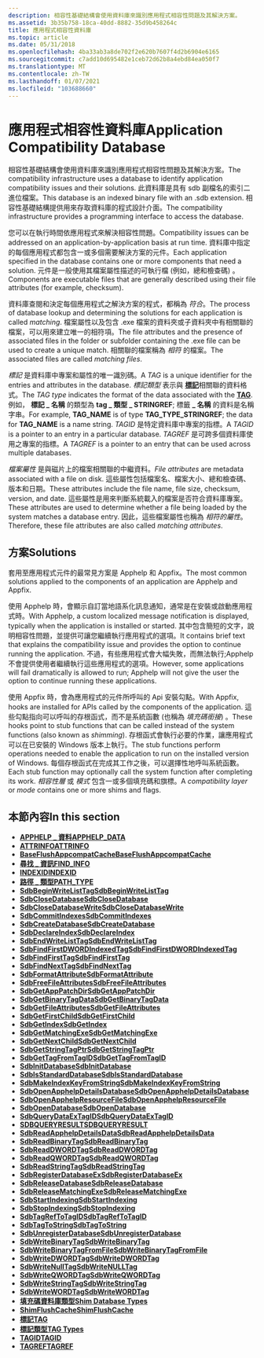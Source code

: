 ```yaml
---
description: 相容性基礎結構會使用資料庫來識別應用程式相容性問題及其解決方案。
ms.assetid: 3b35b758-18ca-40dd-8882-35d9b458264c
title: 應用程式相容性資料庫
ms.topic: article
ms.date: 05/31/2018
ms.openlocfilehash: 4ba33ab3a8de702f2e620b7607f4d2b6904e6165
ms.sourcegitcommit: c7add10d695482e1ceb72d62b8a4ebd84ea050f7
ms.translationtype: MT
ms.contentlocale: zh-TW
ms.lasthandoff: 01/07/2021
ms.locfileid: "103688660"
---
```

# <a name="application-compatibility-database"></a><span data-ttu-id="e51f1-103">應用程式相容性資料庫</span><span class="sxs-lookup"><span data-stu-id="e51f1-103">Application Compatibility Database</span></span>

<span data-ttu-id="e51f1-104">相容性基礎結構會使用資料庫來識別應用程式相容性問題及其解決方案。</span><span class="sxs-lookup"><span data-stu-id="e51f1-104">The compatibility infrastructure uses a database to identify application compatibility issues and their solutions.</span></span> <span data-ttu-id="e51f1-105">此資料庫是具有 sdb 副檔名的索引二進位檔案。</span><span class="sxs-lookup"><span data-stu-id="e51f1-105">This database is an indexed binary file with an .sdb extension.</span></span> <span data-ttu-id="e51f1-106">相容性基礎結構提供用來存取資料庫的程式設計介面。</span><span class="sxs-lookup"><span data-stu-id="e51f1-106">The compatibility infrastructure provides a programming interface to access the database.</span></span>

<span data-ttu-id="e51f1-107">您可以在執行時間依應用程式來解決相容性問題。</span><span class="sxs-lookup"><span data-stu-id="e51f1-107">Compatibility issues can be addressed on an application-by-application basis at run time.</span></span> <span data-ttu-id="e51f1-108">資料庫中指定的每個應用程式都包含一或多個需要解決方案的元件。</span><span class="sxs-lookup"><span data-stu-id="e51f1-108">Each application specified in the database contains one or more components that need a solution.</span></span> <span data-ttu-id="e51f1-109">元件是一般使用其檔案屬性描述的可執行檔 (例如，總和檢查碼) 。</span><span class="sxs-lookup"><span data-stu-id="e51f1-109">Components are executable files that are generally described using their file attributes (for example, checksum).</span></span>

<span data-ttu-id="e51f1-110">資料庫查閱和決定每個應用程式之解決方案的程式，都稱為 *符合*。</span><span class="sxs-lookup"><span data-stu-id="e51f1-110">The process of database lookup and determining the solutions for each application is called *matching*.</span></span> <span data-ttu-id="e51f1-111">檔案屬性以及包含 .exe 檔案的資料夾或子資料夾中有相關聯的檔案，可以用來建立唯一的相符項。</span><span class="sxs-lookup"><span data-stu-id="e51f1-111">The file attributes and the presence of associated files in the folder or subfolder containing the .exe file can be used to create a unique match.</span></span> <span data-ttu-id="e51f1-112">相關聯的檔案稱為 *相符* 的檔案。</span><span class="sxs-lookup"><span data-stu-id="e51f1-112">The associated files are called *matching files*.</span></span>

<span data-ttu-id="e51f1-113">*標記* 是資料庫中專案和屬性的唯一識別碼。</span><span class="sxs-lookup"><span data-stu-id="e51f1-113">A *TAG* is a unique identifier for the entries and attributes in the database.</span></span> <span data-ttu-id="e51f1-114">*標記類型* 表示與 [**標記**](tag.md)相關聯的資料格式。</span><span class="sxs-lookup"><span data-stu-id="e51f1-114">The *TAG type* indicates the format of the data associated with the [**TAG**](tag.md).</span></span> <span data-ttu-id="e51f1-115">例如， **標記 \_ 名稱** 的類型為 **tag \_ 類型 \_ STRINGREF**; 標籤 **\_ 名稱** 的資料是名稱字串。</span><span class="sxs-lookup"><span data-stu-id="e51f1-115">For example, **TAG\_NAME** is of type **TAG\_TYPE\_STRINGREF**; the data for **TAG\_NAME** is a name string.</span></span> <span data-ttu-id="e51f1-116">*TAGID* 是特定資料庫中專案的指標。</span><span class="sxs-lookup"><span data-stu-id="e51f1-116">A *TAGID* is a pointer to an entry in a particular database.</span></span> <span data-ttu-id="e51f1-117">*TAGREF* 是可跨多個資料庫使用之專案的指標。</span><span class="sxs-lookup"><span data-stu-id="e51f1-117">A *TAGREF* is a pointer to an entry that can be used across multiple databases.</span></span>

<span data-ttu-id="e51f1-118">*檔案屬性* 是與磁片上的檔案相關聯的中繼資料。</span><span class="sxs-lookup"><span data-stu-id="e51f1-118">*File attributes* are metadata associated with a file on disk.</span></span> <span data-ttu-id="e51f1-119">這些屬性包括檔案名、檔案大小、總和檢查碼、版本和日期。</span><span class="sxs-lookup"><span data-stu-id="e51f1-119">These attributes include the file name, file size, checksum, version, and date.</span></span> <span data-ttu-id="e51f1-120">這些屬性是用來判斷系統載入的檔案是否符合資料庫專案。</span><span class="sxs-lookup"><span data-stu-id="e51f1-120">These attributes are used to determine whether a file being loaded by the system matches a database entry.</span></span> <span data-ttu-id="e51f1-121">因此，這些檔案屬性也稱為 *相符的屬性*。</span><span class="sxs-lookup"><span data-stu-id="e51f1-121">Therefore, these file attributes are also called *matching attributes*.</span></span>

## <a name="solutions"></a><span data-ttu-id="e51f1-122">方案</span><span class="sxs-lookup"><span data-stu-id="e51f1-122">Solutions</span></span>

<span data-ttu-id="e51f1-123">套用至應用程式元件的最常見方案是 Apphelp 和 Appfix。</span><span class="sxs-lookup"><span data-stu-id="e51f1-123">The most common solutions applied to the components of an application are Apphelp and Appfix.</span></span>

<span data-ttu-id="e51f1-124">使用 Apphelp 時，會顯示自訂當地語系化訊息通知，通常是在安裝或啟動應用程式時。</span><span class="sxs-lookup"><span data-stu-id="e51f1-124">With Apphelp, a custom localized message notification is displayed, typically when the application is installed or started.</span></span> <span data-ttu-id="e51f1-125">其中包含簡短的文字，說明相容性問題，並提供可讓您繼續執行應用程式的選項。</span><span class="sxs-lookup"><span data-stu-id="e51f1-125">It contains brief text that explains the compatibility issue and provides the option to continue running the application.</span></span> <span data-ttu-id="e51f1-126">不過，有些應用程式會大幅失敗，而無法執行;Apphelp 不會提供使用者繼續執行這些應用程式的選項。</span><span class="sxs-lookup"><span data-stu-id="e51f1-126">However, some applications will fail dramatically is allowed to run; Apphelp will not give the user the option to continue running these applications.</span></span>

<span data-ttu-id="e51f1-127">使用 Appfix 時，會為應用程式的元件所呼叫的 Api 安裝勾點。</span><span class="sxs-lookup"><span data-stu-id="e51f1-127">With Appfix, hooks are installed for APIs called by the components of the application.</span></span> <span data-ttu-id="e51f1-128">這些勾點指向可以呼叫的存根函式，而不是系統函數 (也稱為 *填充碼銜接*) 。</span><span class="sxs-lookup"><span data-stu-id="e51f1-128">These hooks point to stub functions that can be called instead of the system functions (also known as *shimming*).</span></span> <span data-ttu-id="e51f1-129">存根函式會執行必要的作業，讓應用程式可以在已安裝的 Windows 版本上執行。</span><span class="sxs-lookup"><span data-stu-id="e51f1-129">The stub functions perform operations needed to enable the application to run on the installed version of Windows.</span></span> <span data-ttu-id="e51f1-130">每個存根函式在完成其工作之後，可以選擇性地呼叫系統函數。</span><span class="sxs-lookup"><span data-stu-id="e51f1-130">Each stub function may optionally call the system function after completing its work.</span></span> <span data-ttu-id="e51f1-131">*相容性層* 或 *模式* 包含一或多個填充碼和旗標。</span><span class="sxs-lookup"><span data-stu-id="e51f1-131">A *compatibility layer* or *mode* contains one or more shims and flags.</span></span>

## <a name="in-this-section"></a><span data-ttu-id="e51f1-132">本節內容</span><span class="sxs-lookup"><span data-stu-id="e51f1-132">In this section</span></span>

-   [<span data-ttu-id="e51f1-133">**APPHELP \_ 資料**</span><span class="sxs-lookup"><span data-stu-id="e51f1-133">**APPHELP\_DATA**</span></span>](apphelp-data.md)
-   [<span data-ttu-id="e51f1-134">**ATTRINFO**</span><span class="sxs-lookup"><span data-stu-id="e51f1-134">**ATTRINFO**</span></span>](attrinfo.md)
-   [<span data-ttu-id="e51f1-135">**BaseFlushAppcompatCache**</span><span class="sxs-lookup"><span data-stu-id="e51f1-135">**BaseFlushAppcompatCache**</span></span>](baseflushappcompatcache.md)
-   [<span data-ttu-id="e51f1-136">**尋找 \_ 資訊**</span><span class="sxs-lookup"><span data-stu-id="e51f1-136">**FIND\_INFO**</span></span>](find-info.md)
-   [<span data-ttu-id="e51f1-137">**INDEXID**</span><span class="sxs-lookup"><span data-stu-id="e51f1-137">**INDEXID**</span></span>](indexid.md)
-   [<span data-ttu-id="e51f1-138">**路徑 \_ 類型**</span><span class="sxs-lookup"><span data-stu-id="e51f1-138">**PATH\_TYPE**</span></span>](path-type.md)
-   [<span data-ttu-id="e51f1-139">**SdbBeginWriteListTag**</span><span class="sxs-lookup"><span data-stu-id="e51f1-139">**SdbBeginWriteListTag**</span></span>](sdbbeginwritelisttag.md)
-   [<span data-ttu-id="e51f1-140">**SdbCloseDatabase**</span><span class="sxs-lookup"><span data-stu-id="e51f1-140">**SdbCloseDatabase**</span></span>](sdbclosedatabase.md)
-   [<span data-ttu-id="e51f1-141">**SdbCloseDatabaseWrite**</span><span class="sxs-lookup"><span data-stu-id="e51f1-141">**SdbCloseDatabaseWrite**</span></span>](sdbclosedatabasewrite.md)
-   [<span data-ttu-id="e51f1-142">**SdbCommitIndexes**</span><span class="sxs-lookup"><span data-stu-id="e51f1-142">**SdbCommitIndexes**</span></span>](sdbcommitindexes.md)
-   [<span data-ttu-id="e51f1-143">**SdbCreateDatabase**</span><span class="sxs-lookup"><span data-stu-id="e51f1-143">**SdbCreateDatabase**</span></span>](sdbcreatedatabase.md)
-   [<span data-ttu-id="e51f1-144">**SdbDeclareIndex**</span><span class="sxs-lookup"><span data-stu-id="e51f1-144">**SdbDeclareIndex**</span></span>](sdbdeclareindex.md)
-   [<span data-ttu-id="e51f1-145">**SdbEndWriteListTag**</span><span class="sxs-lookup"><span data-stu-id="e51f1-145">**SdbEndWriteListTag**</span></span>](sdbendwritelisttag.md)
-   [<span data-ttu-id="e51f1-146">**SdbFindFirstDWORDIndexedTag**</span><span class="sxs-lookup"><span data-stu-id="e51f1-146">**SdbFindFirstDWORDIndexedTag**</span></span>](sdbfindfirstdwordindexedtag.md)
-   [<span data-ttu-id="e51f1-147">**SdbFindFirstTag**</span><span class="sxs-lookup"><span data-stu-id="e51f1-147">**SdbFindFirstTag**</span></span>](sdbfindfirsttag.md)
-   [<span data-ttu-id="e51f1-148">**SdbFindNextTag**</span><span class="sxs-lookup"><span data-stu-id="e51f1-148">**SdbFindNextTag**</span></span>](sdbfindnexttag.md)
-   [<span data-ttu-id="e51f1-149">**SdbFormatAttribute**</span><span class="sxs-lookup"><span data-stu-id="e51f1-149">**SdbFormatAttribute**</span></span>](sdbformatattribute.md)
-   [<span data-ttu-id="e51f1-150">**SdbFreeFileAttributes**</span><span class="sxs-lookup"><span data-stu-id="e51f1-150">**SdbFreeFileAttributes**</span></span>](sdbfreefileattributes.md)
-   [<span data-ttu-id="e51f1-151">**SdbGetAppPatchDir**</span><span class="sxs-lookup"><span data-stu-id="e51f1-151">**SdbGetAppPatchDir**</span></span>](sdbgetapppatchdir.md)
-   [<span data-ttu-id="e51f1-152">**SdbGetBinaryTagData**</span><span class="sxs-lookup"><span data-stu-id="e51f1-152">**SdbGetBinaryTagData**</span></span>](sdbgetbinarytagdata.md)
-   [<span data-ttu-id="e51f1-153">**SdbGetFileAttributes**</span><span class="sxs-lookup"><span data-stu-id="e51f1-153">**SdbGetFileAttributes**</span></span>](sdbgetfileattributes.md)
-   [<span data-ttu-id="e51f1-154">**SdbGetFirstChild**</span><span class="sxs-lookup"><span data-stu-id="e51f1-154">**SdbGetFirstChild**</span></span>](sdbgetfirstchild.md)
-   [<span data-ttu-id="e51f1-155">**SdbGetIndex**</span><span class="sxs-lookup"><span data-stu-id="e51f1-155">**SdbGetIndex**</span></span>](sdbgetindex.md)
-   [<span data-ttu-id="e51f1-156">**SdbGetMatchingExe**</span><span class="sxs-lookup"><span data-stu-id="e51f1-156">**SdbGetMatchingExe**</span></span>](sdbgetmatchingexe.md)
-   [<span data-ttu-id="e51f1-157">**SdbGetNextChild**</span><span class="sxs-lookup"><span data-stu-id="e51f1-157">**SdbGetNextChild**</span></span>](sdbgetnextchild.md)
-   [<span data-ttu-id="e51f1-158">**SdbGetStringTagPtr**</span><span class="sxs-lookup"><span data-stu-id="e51f1-158">**SdbGetStringTagPtr**</span></span>](sdbgetstringtagptr.md)
-   [<span data-ttu-id="e51f1-159">**SdbGetTagFromTagID**</span><span class="sxs-lookup"><span data-stu-id="e51f1-159">**SdbGetTagFromTagID**</span></span>](sdbgettagfromtagid.md)
-   [<span data-ttu-id="e51f1-160">**SdbInitDatabase**</span><span class="sxs-lookup"><span data-stu-id="e51f1-160">**SdbInitDatabase**</span></span>](sdbinitdatabase.md)
-   [<span data-ttu-id="e51f1-161">**SdbIsStandardDatabase**</span><span class="sxs-lookup"><span data-stu-id="e51f1-161">**SdbIsStandardDatabase**</span></span>](sdbisstandarddatabase.md)
-   [<span data-ttu-id="e51f1-162">**SdbMakeIndexKeyFromString**</span><span class="sxs-lookup"><span data-stu-id="e51f1-162">**SdbMakeIndexKeyFromString**</span></span>](sdbmakeindexkeyfromstring.md)
-   [<span data-ttu-id="e51f1-163">**SdbOpenApphelpDetailsDatabase**</span><span class="sxs-lookup"><span data-stu-id="e51f1-163">**SdbOpenApphelpDetailsDatabase**</span></span>](sdbopenapphelpdetailsdatabase.md)
-   [<span data-ttu-id="e51f1-164">**SdbOpenApphelpResourceFile**</span><span class="sxs-lookup"><span data-stu-id="e51f1-164">**SdbOpenApphelpResourceFile**</span></span>](sdbopenapphelpresourcefile.md)
-   [<span data-ttu-id="e51f1-165">**SdbOpenDatabase**</span><span class="sxs-lookup"><span data-stu-id="e51f1-165">**SdbOpenDatabase**</span></span>](sdbopendatabase.md)
-   [<span data-ttu-id="e51f1-166">**SdbQueryDataExTagID**</span><span class="sxs-lookup"><span data-stu-id="e51f1-166">**SdbQueryDataExTagID**</span></span>](sdbquerydataextagid.md)
-   [<span data-ttu-id="e51f1-167">**SDBQUERYRESULT**</span><span class="sxs-lookup"><span data-stu-id="e51f1-167">**SDBQUERYRESULT**</span></span>](sdbqueryresult.md)
-   [<span data-ttu-id="e51f1-168">**SdbReadApphelpDetailsData**</span><span class="sxs-lookup"><span data-stu-id="e51f1-168">**SdbReadApphelpDetailsData**</span></span>](sdbreadapphelpdetailsdata.md)
-   [<span data-ttu-id="e51f1-169">**SdbReadBinaryTag**</span><span class="sxs-lookup"><span data-stu-id="e51f1-169">**SdbReadBinaryTag**</span></span>](sdbreadbinarytag.md)
-   [<span data-ttu-id="e51f1-170">**SdbReadDWORDTag**</span><span class="sxs-lookup"><span data-stu-id="e51f1-170">**SdbReadDWORDTag**</span></span>](sdbreaddwordtag.md)
-   [<span data-ttu-id="e51f1-171">**SdbReadQWORDTag**</span><span class="sxs-lookup"><span data-stu-id="e51f1-171">**SdbReadQWORDTag**</span></span>](sdbreadqwordtag.md)
-   [<span data-ttu-id="e51f1-172">**SdbReadStringTag**</span><span class="sxs-lookup"><span data-stu-id="e51f1-172">**SdbReadStringTag**</span></span>](sdbreadstringtag.md)
-   [<span data-ttu-id="e51f1-173">**SdbRegisterDatabaseEx**</span><span class="sxs-lookup"><span data-stu-id="e51f1-173">**SdbRegisterDatabaseEx**</span></span>](sdbregisterdatabaseex.md)
-   [<span data-ttu-id="e51f1-174">**SdbReleaseDatabase**</span><span class="sxs-lookup"><span data-stu-id="e51f1-174">**SdbReleaseDatabase**</span></span>](sdbreleasedatabase.md)
-   [<span data-ttu-id="e51f1-175">**SdbReleaseMatchingExe**</span><span class="sxs-lookup"><span data-stu-id="e51f1-175">**SdbReleaseMatchingExe**</span></span>](sdbreleasematchingexe.md)
-   [<span data-ttu-id="e51f1-176">**SdbStartIndexing**</span><span class="sxs-lookup"><span data-stu-id="e51f1-176">**SdbStartIndexing**</span></span>](sdbstartindexing.md)
-   [<span data-ttu-id="e51f1-177">**SdbStopIndexing**</span><span class="sxs-lookup"><span data-stu-id="e51f1-177">**SdbStopIndexing**</span></span>](sdbstopindexing.md)
-   [<span data-ttu-id="e51f1-178">**SdbTagRefToTagID**</span><span class="sxs-lookup"><span data-stu-id="e51f1-178">**SdbTagRefToTagID**</span></span>](sdbtagreftotagid.md)
-   [<span data-ttu-id="e51f1-179">**SdbTagToString**</span><span class="sxs-lookup"><span data-stu-id="e51f1-179">**SdbTagToString**</span></span>](sdbtagtostring.md)
-   [<span data-ttu-id="e51f1-180">**SdbUnregisterDatabase**</span><span class="sxs-lookup"><span data-stu-id="e51f1-180">**SdbUnregisterDatabase**</span></span>](sdbunregisterdatabase.md)
-   [<span data-ttu-id="e51f1-181">**SdbWriteBinaryTag**</span><span class="sxs-lookup"><span data-stu-id="e51f1-181">**SdbWriteBinaryTag**</span></span>](sdbwritebinarytag.md)
-   [<span data-ttu-id="e51f1-182">**SdbWriteBinaryTagFromFile**</span><span class="sxs-lookup"><span data-stu-id="e51f1-182">**SdbWriteBinaryTagFromFile**</span></span>](sdbwritebinarytagfromfile.md)
-   [<span data-ttu-id="e51f1-183">**SdbWriteDWORDTag**</span><span class="sxs-lookup"><span data-stu-id="e51f1-183">**SdbWriteDWORDTag**</span></span>](sdbwritedwordtag.md)
-   [<span data-ttu-id="e51f1-184">**SdbWriteNullTag**</span><span class="sxs-lookup"><span data-stu-id="e51f1-184">**SdbWriteNULLTag**</span></span>](sdbwritenulltag.md)
-   [<span data-ttu-id="e51f1-185">**SdbWriteQWORDTag**</span><span class="sxs-lookup"><span data-stu-id="e51f1-185">**SdbWriteQWORDTag**</span></span>](sdbwriteqwordtag.md)
-   [<span data-ttu-id="e51f1-186">**SdbWriteStringTag**</span><span class="sxs-lookup"><span data-stu-id="e51f1-186">**SdbWriteStringTag**</span></span>](sdbwritestringtag.md)
-   [<span data-ttu-id="e51f1-187">**SdbWriteWORDTag**</span><span class="sxs-lookup"><span data-stu-id="e51f1-187">**SdbWriteWORDTag**</span></span>](sdbwritewordtag.md)
-   [<span data-ttu-id="e51f1-188">**填充碼資料庫類型**</span><span class="sxs-lookup"><span data-stu-id="e51f1-188">**Shim Database Types**</span></span>](shim-database-types.md)
-   [<span data-ttu-id="e51f1-189">**ShimFlushCache**</span><span class="sxs-lookup"><span data-stu-id="e51f1-189">**ShimFlushCache**</span></span>](shimflushcache.md)
-   [<span data-ttu-id="e51f1-190">**標記**</span><span class="sxs-lookup"><span data-stu-id="e51f1-190">**TAG**</span></span>](tag.md)
-   [<span data-ttu-id="e51f1-191">**標記類型**</span><span class="sxs-lookup"><span data-stu-id="e51f1-191">**TAG Types**</span></span>](tag-types.md)
-   [<span data-ttu-id="e51f1-192">**TAGID**</span><span class="sxs-lookup"><span data-stu-id="e51f1-192">**TAGID**</span></span>](tagid.md)
-   [<span data-ttu-id="e51f1-193">**TAGREF**</span><span class="sxs-lookup"><span data-stu-id="e51f1-193">**TAGREF**</span></span>](tagref.md)

 

 



